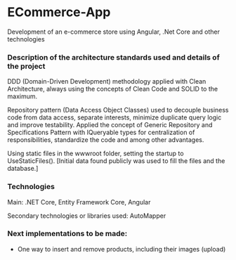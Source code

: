 # ECommerce-App
Development of an e-commerce store using Angular, .Net Core and other technologies

### Description of the architecture standards used and details of the project

DDD (Domain-Driven Development) methodology applied with Clean Architecture, always using the concepts of Clean Code and SOLID to the maximum. 

Repository pattern (Data Access Object Classes) used to decouple business code from data access, separate interests, minimize duplicate query logic and improve testability. Applied the concept of Generic Repository and Specifications Pattern with IQueryable<T> types for centralization of responsibilities, standardize the code and among other advantages.

Using static files in the wwwroot folder, setting the startup to UseStaticFiles(). [Initial data found publicly was used to fill the files and the database.]

### Technologies

Main: .NET Core, Entity Framework Core, Angular

Secondary technologies or libraries used: AutoMapper

### Next implementations to be made:

- One way to insert and remove products, including their images (upload)

